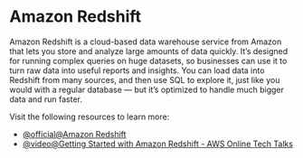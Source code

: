 # Amazon Redshift

Amazon Redshift is a cloud-based data warehouse service from Amazon that lets you store and analyze large amounts of data quickly. It’s designed for running complex queries on huge datasets, so businesses can use it to turn raw data into useful reports and insights. You can load data into Redshift from many sources, and then use SQL to explore it, just like you would with a regular database — but it’s optimized to handle much bigger data and run faster.

Visit the following resources to learn more:

- [@official@Amazon Redshift](https://aws.amazon.com/redshift/)
- [@video@Getting Started with Amazon Redshift - AWS Online Tech Talks](https://www.youtube.com/watch?v=dfo4J5ZhlKI)
